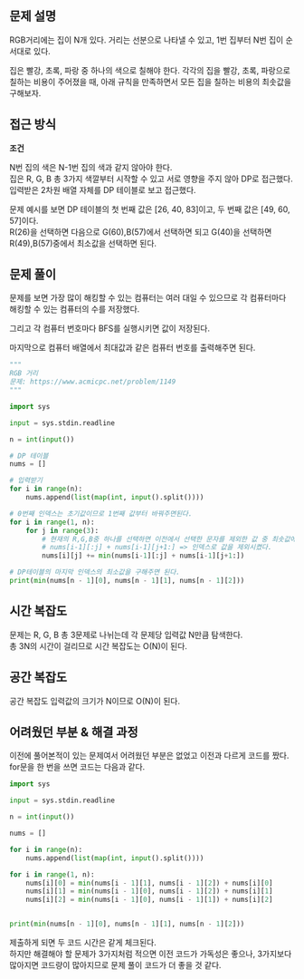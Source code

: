 ## 문제 설명
RGB거리에는 집이 N개 있다. 거리는 선분으로 나타낼 수 있고, 1번 집부터 N번 집이 순서대로 있다.

집은 빨강, 초록, 파랑 중 하나의 색으로 칠해야 한다. 각각의 집을 빨강, 초록, 파랑으로 칠하는 비용이 주어졌을 때, 아래 규칙을 만족하면서 모든 집을 칠하는 비용의 최솟값을 구해보자.

## 접근 방식
**조건**

N번 집의 색은 N-1번 집의 색과 같지 않아야 한다.  
집은 R, G, B 총 3가지 색깔부터 시작할 수 있고 서로 영향을 주지 않아 DP로 접근했다.  
입력받은 2차원 배열 자체를 DP 테이블로 보고 접근했다.

문제 예시를 보면 DP 테이블의 첫 번째 값은 [26, 40, 83]이고, 두 번째 값은 [49, 60, 57]이다.  
R(26)을 선택하면 다음으로 G(60),B(57)에서 선택하면 되고 G(40)을 선택하면 R(49),B(57)중에서 최소값을 선택하면 된다.


## 문제 풀이
문제를 보면 가장 많이 해킹할 수 있는 컴퓨터는 여러 대일 수 있으므로 각 컴퓨터마다 해킹할 수 있는 컴퓨터의 수를 저장했다.

그리고 각 컴퓨터 번호마다 BFS를 실행시키면 값이 저장된다.

마지막으로 컴퓨터 배열에서 최대값과 같은 컴퓨터 번호를 출력해주면 된다.

```python
"""
RGB 거리
문제: https://www.acmicpc.net/problem/1149
"""

import sys

input = sys.stdin.readline

n = int(input())

# DP 테이블
nums = []

# 입력받기
for i in range(n):
    nums.append(list(map(int, input().split())))

# 0번째 인덱스는 초기값이므로 1번째 값부터 바꿔주면된다.
for i in range(1, n):
    for j in range(3):
        # 현재의 R,G,B중 하나를 선택하면 이전에서 선택한 문자를 제외한 값 중 최솟값에 더해주면된다.
        # nums[i-1][:j] + nums[i-1][j+1:] => 인덱스로 값을 제외시켰다.
        nums[i][j] += min(nums[i-1][:j] + nums[i-1][j+1:])

# DP테이블의 마지막 인덱스의 최소값을 구해주면 된다.
print(min(nums[n - 1][0], nums[n - 1][1], nums[n - 1][2]))
```

## 시간 복잡도 
문제는 R, G, B 총 3문제로 나뉘는데 각 문제당 입력값 N만큼 탐색한다.  
총 3N의 시간이 걸리므로 시간 복잡도는 O(N)이 된다.

## 공간 복잡도
공간 복잡도 입력값의 크기가 N이므로 O(N)이 된다.


## 어려웠던 부분 & 해결 과정
이전에 풀어본적이 있는 문제여서 어려웠던 부분은 없었고 이전과 다르게 코드를 짰다.  
for문을 한 번을 쓰면 코드는 다음과 같다.  
```python
import sys

input = sys.stdin.readline

n = int(input())

nums = []

for i in range(n):
    nums.append(list(map(int, input().split())))

for i in range(1, n):
    nums[i][0] = min(nums[i - 1][1], nums[i - 1][2]) + nums[i][0]
    nums[i][1] = min(nums[i - 1][0], nums[i - 1][2]) + nums[i][1]
    nums[i][2] = min(nums[i - 1][0], nums[i - 1][1]) + nums[i][2]


print(min(nums[n - 1][0], nums[n - 1][1], nums[n - 1][2]))
```
제출하게 되면 두 코드 시간은 같게 체크된다.  
하지만 해결해야 할 문제가 3가지처럼 적으면 이전 코드가 가독성은 좋으나, 3가지보다 많아지면 코드량이 많아지므로 문제 풀이 코드가 더 좋을 것 같다.